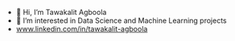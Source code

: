 - 👋 Hi, I’m Tawakalit Agboola
- 👀 I’m interested in Data Science and Machine Learning projects
- www.linkedin.com/in/tawakalit-agboola

<!---
TwiTech/TwiTech is a ✨ special ✨ repository because its `README.md` (this file) appears on your GitHub profile.
You can click the Preview link to take a look at your changes.
--->
